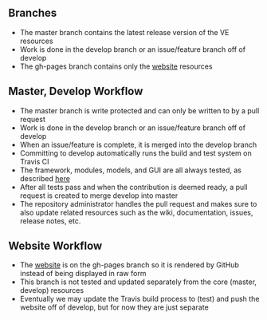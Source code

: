 ## Branches
  - The master branch contains the latest release version of the VE resources
  - Work is done in the develop branch or an issue/feature branch off of develop
  - The gh-pages branch contains only the [website](https://gregorbj.github.io/VisionEval) resources

## Master, Develop Workflow
  - The master branch is write protected and can only be written to by a pull request
  - Work is done in the develop branch or an issue/feature branch off of develop
  - When an issue/feature is complete, it is merged into the develop branch
  - Committing to develop automatically runs the build and test system on Travis CI
  - The framework, modules, models, and GUI are all always tested, as described [here](https://github.com/gregorbj/VisionEval/wiki/Automated-Testing)
  - After all tests pass and when the contribution is deemed ready, a pull request is created to merge develop into master
  - The repository administrator handles the pull request and makes sure to also update related resources such as the wiki, documentation, issues, release notes, etc.

## Website Workflow
  - The [website](https://gregorbj.github.io/VisionEval) is on the gh-pages branch so it is rendered by GitHub instead of being displayed in raw form
  - This branch is not tested and updated separately from the core (master, develop) resources
  - Eventually we may update the Travis build process to (test) and push the website off of develop, but for now they are just separate